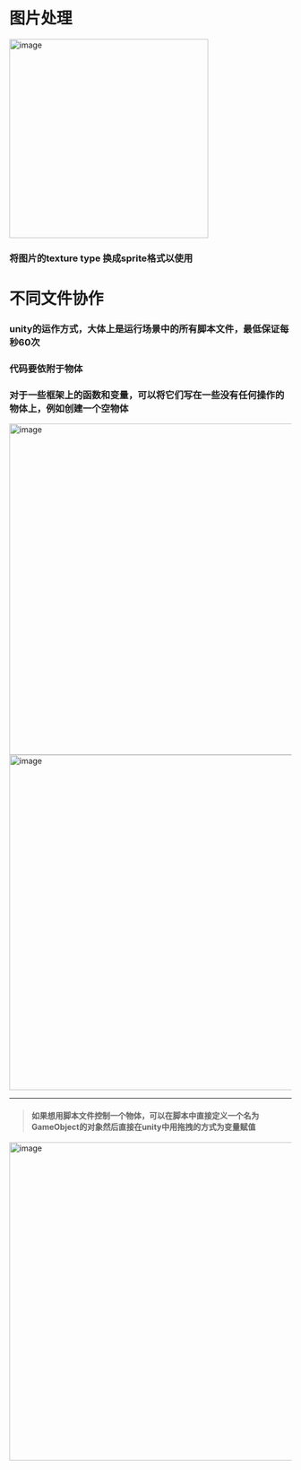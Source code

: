# 图片处理
<img width="355" alt="image" src="https://github.com/ztlltz/LMD.md/assets/104620738/6755186e-224f-4280-b68c-9a931b9f7603">  </br>
### 将图片的texture type 换成sprite格式以使用

# 不同文件协作
### unity的运作方式，大体上是运行场景中的所有脚本文件，最低保证每秒60次
### 代码要依附于物体
### 对于一些框架上的函数和变量，可以将它们写在一些没有任何操作的物体上，例如创建一个空物体
<img width="591" alt="image" src="https://github.com/ztlltz/LMD.md/assets/104620738/1767d85f-c00f-4d4e-8df1-ef0dcdc25c77">
<img width="598" alt="image" src="https://github.com/ztlltz/LMD.md/assets/104620738/35b3f7db-812d-4558-a132-65fa5a2c8f9d">

___

> #### 如果想用脚本文件控制一个物体，可以在脚本中直接定义一个名为 GameObject的对象然后直接在unity中用拖拽的方式为变量赋值

<img width="568" alt="image" src="https://github.com/ztlltz/LMD.md/assets/104620738/38643741-76ab-466d-8dfe-5ebf0f95a640">
